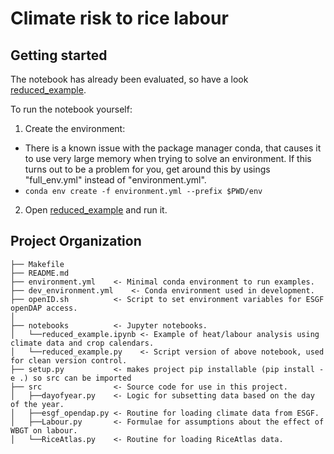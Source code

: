 # Climate risk to rice labour

## Getting started
The notebook has already been evaluated, so have a look [reduced_example](notebooks/reduced_example.ipynb).

To run the notebook yourself:
1. Create the environment:
* There is a known issue with the package manager conda, that causes it to use very large memory when trying to solve an environment. If this turns out to be a problem for you, get around this by usings "full_env.yml" instead of "environment.yml".
* `conda env create -f environment.yml --prefix $PWD/env`
2. Open [reduced_example](notebooks/reduced_example.ipynb) and run it.


## Project Organization
```
├── Makefile
├── README.md
├── environment.yml    <- Minimal conda environment to run examples.
├── dev_environment.yml    <- Conda environment used in development.
├── openID.sh          <- Script to set environment variables for ESGF openDAP access.
│
├── notebooks          <- Jupyter notebooks.
│   └──reduced_example.ipynb <- Example of heat/labour analysis using climate data and crop calendars.
│   └──reduced_example.py    <- Script version of above notebook, used for clean version control.
├── setup.py           <- makes project pip installable (pip install -e .) so src can be imported
├── src                <- Source code for use in this project.
│   ├──dayofyear.py    <- Logic for subsetting data based on the day of the year.
│   ├──esgf_opendap.py <- Routine for loading climate data from ESGF.
│   ├──Labour.py       <- Formulae for assumptions about the effect of WBGT on labour.
│   └──RiceAtlas.py    <- Routine for loading RiceAtlas data.
```
